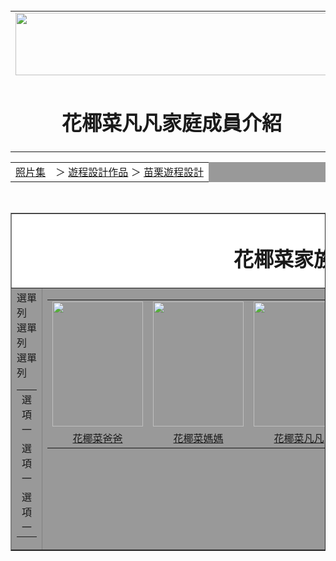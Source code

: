 <html>
<head><meta charset="UTF-8"></head>
<body>
<center>
<div id="head">

<table width="1000" border="0" cellpadding="0">

<tr>
          <td><img src="2.jpg" width="500"height="100"></td>
       
</tr>

<tr>
          <td align=center><h1>花椰菜凡凡家庭成員介紹</h1></td>
          
</tr>
<div id="nzv1"><br>
<table width="1000" border="0" cellpadding="0" cellspacing="1" bgcolor="#999999">
<tr>
                  <td bgcolor="#ffffff"><a href="index.htm">照片集</a>　＞
<a href="index.htm">遊程設計作品</a> ＞
<a href="index.htm">苗栗遊程設計</a>
</tr>
</td>

</table>
</div>

<div id="cont"><br/>
<table border="1" width="1000" cellpadding="1" bgcolor="#999999">
<tr>
<td align="center" bgcolor="#ffffff" colspan="2" valign="center"><h1>花椰菜家族</h1></td>
</tr>

<tr>
<td width="191"valign="top" >
<table width="181"  cellpadding="0" cellspacing="1" bgcolor="#999999" >
<tr>選單列
<td width="171">選項一</td>
</tr>
<tr>選單列
<td width="171">選項一</td>
</tr>
<tr>選單列
<td width="171">選項一</td>
</tr>
</table>
</td>
<td width="806" valign="top">
<table width="800"  cellpadding="0" cellspacing="1" bgcolor="#999999" >
<tr>
<td> <img src="10.jpg"width="145" height="200"></td>
<td> <img src="11.jpg"width="145" height="200"></td>
<td> <img src="12.jpg"width="145" height="200"></td>
<td> <img src="13.jpg"width="145" height="200"></td>
<td> <img src="14.jpg"width="145" height="200"></td>
</tr>
<tr>
<td align="center"><a href="https://www.youtube.com/watch?v=8iuLXODzL04">花椰菜爸爸</a></td>
<td align="center"><a href="https://www.youtube.com/watch?v=8iuLXODzL04">花椰菜媽媽</a></td>
<td align="center"><a href="https://www.youtube.com/watch?v=8iuLXODzL04">花椰菜凡凡</a></td>
<td align="center"><a href="https://www.youtube.com/watch?v=8iuLXODzL04">花椰菜妹妹</a></td>
<td align="center"><a href="https://www.youtube.com/watch?v=8iuLXODzL04">花椰菜弟弟</a></td>
</tr>

</table>
</td>
</tr>
</table>

</div>

</body>
</html>

